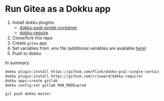 # Run Gitea as a Dokku app

1. Install dokku plugins:
   - [dokku-psql-single-container](https://github.com/Flink/dokku-psql-single-container)
   - [dokku-require](https://github.com/crisward/dokku-require/)
2. Clone/fork this repo
3. Create `gitea` app
4. Set variables from .env file (additional variables are available [here](https://docs.gitea.io/en-us/install-with-docker#environments-variables))
5. Push to dokku

In summary:

```bash
dokku plugin:install https://github.com/Flink/dokku-psql-single-container
dokku plugin:install https://github.com/crisward/dokku-require/
dokku apps:create gitlab
dokku config:set gitlab RUN_MODE=prod

git push dokku master
```
